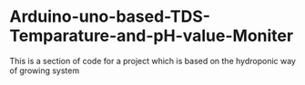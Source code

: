 # Arduino-uno-based-TDS-Temparature-and-pH-value-Moniter
This is a section of code for a project which is based on the hydroponic way of growing system 
